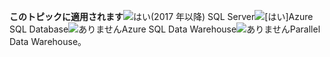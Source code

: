 <Token>**このトピックに適用されます**![はい](media/yes.png)(2017 年以降) SQL Server![[はい]](media/yes.png)Azure SQL Database![ありません](media/no.png)Azure SQL Data Warehouse![ありません](media/no.png)Parallel Data Warehouse。</Token>

